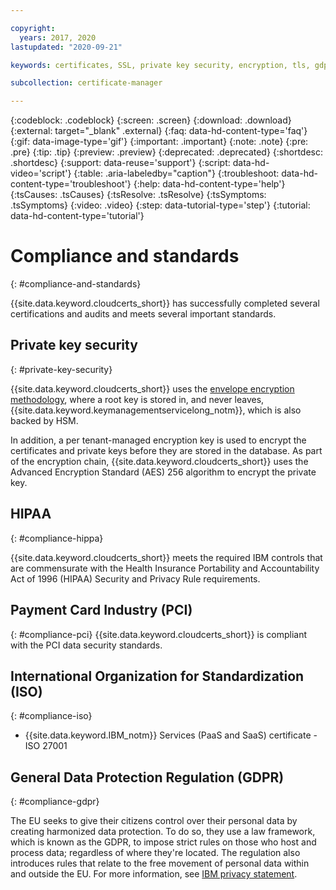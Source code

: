 ```yaml
---

copyright:
  years: 2017, 2020
lastupdated: "2020-09-21"

keywords: certificates, SSL, private key security, encryption, tls, gdpr, ha, dr, high-availability, disaster recovery

subcollection: certificate-manager

---
```


{:codeblock: .codeblock}
{:screen: .screen}
{:download: .download}
{:external: target="_blank" .external}
{:faq: data-hd-content-type='faq'}
{:gif: data-image-type='gif'}
{:important: .important}
{:note: .note}
{:pre: .pre}
{:tip: .tip}
{:preview: .preview}
{:deprecated: .deprecated}
{:shortdesc: .shortdesc}
{:support: data-reuse='support'}
{:script: data-hd-video='script'}
{:table: .aria-labeledby="caption"}
{:troubleshoot: data-hd-content-type='troubleshoot'}
{:help: data-hd-content-type='help'}
{:tsCauses: .tsCauses}
{:tsResolve: .tsResolve}
{:tsSymptoms: .tsSymptoms}
{:video: .video}
{:step: data-tutorial-type='step'}
{:tutorial: data-hd-content-type='tutorial'}




# Compliance and standards
{: #compliance-and-standards}

{{site.data.keyword.cloudcerts_short}} has successfully completed several certifications and audits and meets several important standards.

## Private key security
{: #private-key-security}

{{site.data.keyword.cloudcerts_short}} uses the [envelope encryption methodology](/docs/key-protect/concepts?topic=key-protect-envelope-encryption), where a root key is stored in, and never leaves, {{site.data.keyword.keymanagementservicelong_notm}}, which is also backed by HSM.

In addition, a per tenant-managed encryption key is used to encrypt the certificates and private keys before they are stored in the database. As part of the encryption chain, {{site.data.keyword.cloudcerts_short}} uses the Advanced Encryption Standard (AES) 256 algorithm to encrypt the private key.

## HIPAA
{: #compliance-hippa}

{{site.data.keyword.cloudcerts_short}} meets the required IBM controls that are commensurate with the Health Insurance Portability and Accountability Act of 1996 (HIPAA) Security and Privacy Rule requirements.

## Payment Card Industry (PCI)
{: #compliance-pci}
{{site.data.keyword.cloudcerts_short}} is compliant with the PCI data security standards.

## International Organization for Standardization (ISO)
{: #compliance-iso}

* {{site.data.keyword.IBM_notm}} Services (PaaS and SaaS) certificate - ISO 27001

## General Data Protection Regulation (GDPR)
{: #compliance-gdpr}

The EU seeks to give their citizens control over their personal data by creating harmonized data protection. To do so, they use a law framework, which is known as the GDPR, to impose strict rules on those who host and process data; regardless of where they're located. The regulation also introduces rules that relate to the free movement of personal data within and outside the EU. For more information, see [IBM privacy statement](https://www.ibm.com/privacy/).